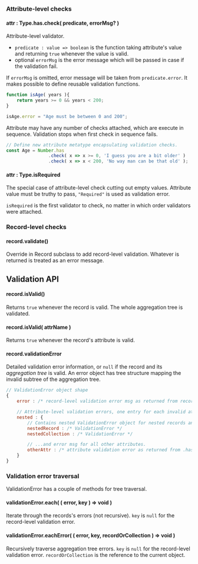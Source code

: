 
### Attribute-level checks

#### attr : Type.has.check( predicate, errorMsg? )

Attribute-level validator.

- `predicate : value => boolean` is the function taking attribute's value and returning `true` whenever the value is valid.
- optional `errorMsg` is the error message which will be passed in case if the validation fail.

If `errorMsg` is omitted, error message will be taken from `predicate.error`. It makes possible to define reusable validation functions.

```javascript
function isAge( years ){
    return years >= 0 && years < 200;
}

isAge.error = "Age must be between 0 and 200";
```

Attribute may have any number of checks attached, which are execute in sequence. Validation stops when first check in sequence fails.

```javascript
// Define new attribute metatype encapsulating validation checks.
const Age = Number.has
                .check( x => x >= 0, 'I guess you are a bit older' )
                .check( x => x < 200, 'No way man can be that old' );
```

#### attr : Type.isRequired

The special case of attribute-level check cutting out empty values. Attribute value must be truthy to pass, `"Required"` is used as validation error.

`isRequired` is the first validator to check, no matter in which order validators were attached.

### Record-level checks

#### record.validate()

Override in Record subclass to add record-level validation. Whatever is returned is treated as an error message.

## Validation API

#### record.isValid()

Returns `true` whenever the record is valid. The whole aggregation tree is validated.

#### record.isValid( attrName )

Returns `true` whenever the record's attribute is valid.

#### record.validationError

Detailed validation error information, or `null` if the record and its _aggregation tree_ is valid.
An error object has tree structure mapping the invalid subtree of the aggregation tree.

```javascript
// ValidationError object shape
{
    error : /* record-level validation error msg as returned from record.validate() */,

    // Attribute-level validation errors, one entry for each invalid attribute.
    nested : {
        // Contains nested ValidationError object for nested records and collections...
        nestedRecord : /* ValidationError */
        nestedCollection : /* ValidationError */

        // ...and error msg for all other attributes.
        otherAttr : /* attribute validation error as returned from .has.check() validator */
    }
}
```

### Validation error traversal

ValidationError has a couple of methods for tree traversal.

#### validationError.each( ( error, key ) => void )

Iterate through the records's errors (not recursive). `key` is `null` for the record-level validation error.

#### validationError.eachError( ( error, key, recordOrCollection ) => void )

Recursively traverse aggregation tree errors. `key` is `null` for the record-level validation error.
`recordOrCollection` is the reference to the current object.
